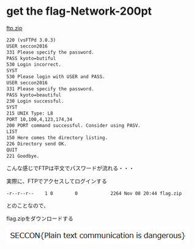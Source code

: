 # get the flag-Network-200pt

[ftp.zip](ftp.zip)

```plane
220 (vsFTPd 3.0.3)
USER seccon2016
331 Please specify the password.
PASS kyoto=butiful
530 Login incorrect.
SYST
530 Please login with USER and PASS.
USER seccon2016
331 Please specify the password.
PASS kyoto=beautiful
230 Login successful.
SYST
215 UNIX Type: L8
PORT 10,100,4,123,174,34
200 PORT command successful. Consider using PASV.
LIST
150 Here comes the directory listing.
226 Directory send OK.
QUIT
221 Goodbye.
```

こんな感じでFTPは平文でパスワードが流れる・・・

実際に、FTPでアクセスしてログインする

```plane
-r--r--r--    1 0        0            2264 Nov 08 20:44 flag.zip
```

とのことなので、

flag.zipをダウンロードする

![flag.png](flag/flag.png)